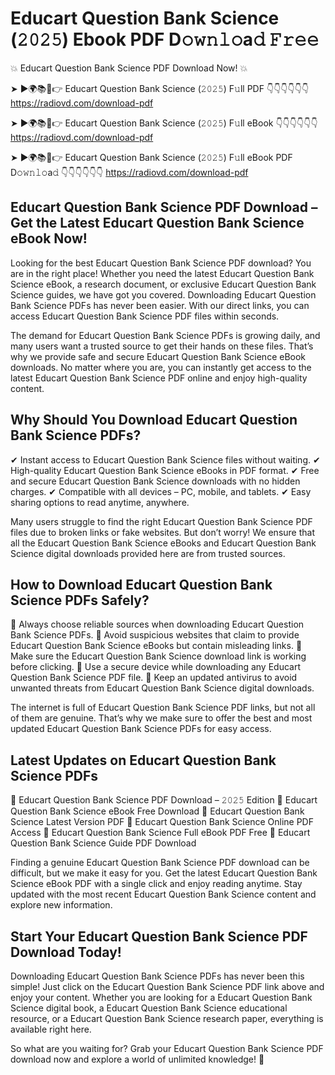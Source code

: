 # Educart Question Bank Science (𝟸𝟶𝟸𝟻) Ebook PDF D𝚘𝚠𝚗𝚕𝚘a𝚍 𝙵𝚛𝚎𝚎

💥 Educart Question Bank Science PDF Download Now! 💥

➤ ►🌍📚📱👉 Educart Question Bank Science (𝟸𝟶𝟸𝟻) F𝚞ll PDF 👇👇👇👇👇👇
https://radiovd.com/download-pdf

➤ ►🌍📚📱👉 Educart Question Bank Science (𝟸𝟶𝟸𝟻) F𝚞ll eBook 👇👇👇👇👇👇
https://radiovd.com/download-pdf

➤ ►🌍📚📱👉 Educart Question Bank Science (𝟸𝟶𝟸𝟻) F𝚞ll eBook PDF D𝚘𝚠𝚗𝚕𝚘a𝚍 👇👇👇👇👇👇
https://radiovd.com/download-pdf

## Educart Question Bank Science PDF Download – Get the Latest Educart Question Bank Science eBook Now!

Looking for the best Educart Question Bank Science PDF download? You are in the right place! Whether you need the latest Educart Question Bank Science eBook, a research document, or exclusive Educart Question Bank Science guides, we have got you covered. Downloading Educart Question Bank Science PDFs has never been easier. With our direct links, you can access Educart Question Bank Science PDF files within seconds.

The demand for Educart Question Bank Science PDFs is growing daily, and many users want a trusted source to get their hands on these files. That’s why we provide safe and secure Educart Question Bank Science eBook downloads. No matter where you are, you can instantly get access to the latest Educart Question Bank Science PDF online and enjoy high-quality content.

## Why Should You Download Educart Question Bank Science PDFs?

✔ Instant access to Educart Question Bank Science files without waiting.
✔ High-quality Educart Question Bank Science eBooks in PDF format.
✔ Free and secure Educart Question Bank Science downloads with no hidden charges.
✔ Compatible with all devices – PC, mobile, and tablets.
✔ Easy sharing options to read anytime, anywhere.

Many users struggle to find the right Educart Question Bank Science PDF files due to broken links or fake websites. But don’t worry! We ensure that all the Educart Question Bank Science eBooks and Educart Question Bank Science digital downloads provided here are from trusted sources.

## How to Download Educart Question Bank Science PDFs Safely?

📌 Always choose reliable sources when downloading Educart Question Bank Science PDFs.
📌 Avoid suspicious websites that claim to provide Educart Question Bank Science eBooks but contain misleading links.
📌 Make sure the Educart Question Bank Science download link is working before clicking.
📌 Use a secure device while downloading any Educart Question Bank Science PDF file.
📌 Keep an updated antivirus to avoid unwanted threats from Educart Question Bank Science digital downloads.

The internet is full of Educart Question Bank Science PDF links, but not all of them are genuine. That’s why we make sure to offer the best and most updated Educart Question Bank Science PDFs for easy access.

## Latest Updates on Educart Question Bank Science PDFs

🔹 Educart Question Bank Science PDF Download – 𝟸𝟶𝟸𝟻 Edition
🔹 Educart Question Bank Science eBook Free Download
🔹 Educart Question Bank Science Latest Version PDF
🔹 Educart Question Bank Science Online PDF Access
🔹 Educart Question Bank Science Full eBook PDF Free
🔹 Educart Question Bank Science Guide PDF Download

Finding a genuine Educart Question Bank Science PDF download can be difficult, but we make it easy for you. Get the latest Educart Question Bank Science eBook PDF with a single click and enjoy reading anytime. Stay updated with the most recent Educart Question Bank Science content and explore new information.

## Start Your Educart Question Bank Science PDF Download Today!

Downloading Educart Question Bank Science PDFs has never been this simple! Just click on the Educart Question Bank Science PDF link above and enjoy your content. Whether you are looking for a Educart Question Bank Science digital book, a Educart Question Bank Science educational resource, or a Educart Question Bank Science research paper, everything is available right here.

So what are you waiting for? Grab your Educart Question Bank Science PDF download now and explore a world of unlimited knowledge! 🚀